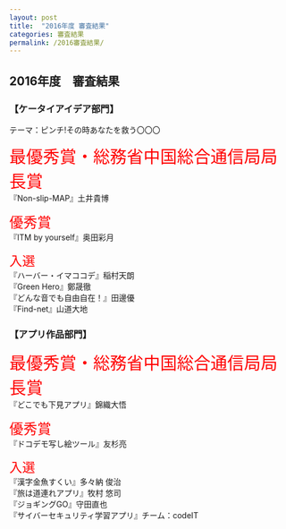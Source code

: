 ```yaml
---
layout: post
title:  "2016年度 審査結果"
categories: 審査結果
permalink: /2016審査結果/
---
```


## 2016年度　審査結果 
### **【ケータイアイデア部門】**
テーマ：ピンチ!その時あなたを救う〇〇〇

<span style="color:red; font-size: 30px;">最優秀賞・総務省中国総合通信局局長賞</span> <br>
『Non-slip-MAP』土井貴博

<span style="color:red; font-size: 25px;">優秀賞</span> <br>
『ITM by yourself』奥田彩月

<span style="color:red; font-size: 23px;">入選</span> <br>
『ハーバー・イマココデ』稲村天朗 <br>
『Green Hero』鄭晟徹 <br>
『どんな音でも自由自在！』田邊優 <br>
『Find-net』山道大地 <br>

<div class="space"> </div>

### **【アプリ作品部門】**
<span style="color:red; font-size: 30px;">最優秀賞・総務省中国総合通信局局長賞</span> <br>
『どこでも下見アプリ』錦織大悟

<span style="color:red; font-size: 25px;">優秀賞</span> <br>
『ドコデモ写し絵ツール』友杉亮

<span style="color:red; font-size: 23px;">入選</span> <br>
『漢字金魚すくい』多々納 俊治 <br>
『旅は道連れアプリ』牧村 悠司 <br>
『ジョギングGO』守田直也 <br>
『サイバーセキュリティ学習アプリ』チーム：codeIT <br>

<div class="space"> </div>